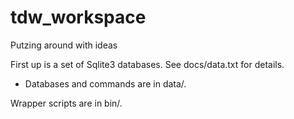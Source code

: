 # tdw_workspace
Putzing around with ideas

First up is a set of Sqlite3 databases. See docs/data.txt for details.
 - Databases and commands are in data/.

Wrapper scripts are in bin/.

